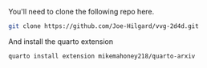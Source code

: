 You'll need to clone the following repo here.

```sh
git clone https://github.com/Joe-Hilgard/vvg-2d4d.git
```

And install the quarto extension

```sh
quarto install extension mikemahoney218/quarto-arxiv
```


